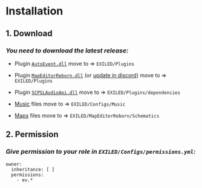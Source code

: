 # Installation
## 1. Download
### *You need to download the latest release:*

- Plugin [``AutoEvent.dll``](https://github.com/KoT0XleB/AutoEvent-Exiled/releases/tag/1.0.2) move to => ``EXILED/Plugins``

- Plugin [``MapEditorReborn.dll``](https://github.com/Michal78900/MapEditorReborn) (or [update in discord](https://discord.gg/sQcSSPjf8p)) move to => ``EXILED/Plugins``

- Plugin [``SCPSLAudioApi.dll``](https://github.com/CedModV2/SCPSLAudioApi/releases/latest)  move to => ``EXILED/Plugins/dependencies``

- [Music](https://github.com/KoT0XleB/AutoEvent-Exiled/tree/main/Music) files move to => ``EXILED/Configs/Music``

- [Maps](https://github.com/KoT0XleB/AutoEvent-Exiled/tree/main/Schematics) files move to => ``EXILED/MapEditorReborn/Schematics``

## 2. Permission
### *Give permission to your role in ``EXILED/Configs/permissions.yml``:*

```
owner:
  inheritance: [ ]
  permissions:
    - ev.*
```
